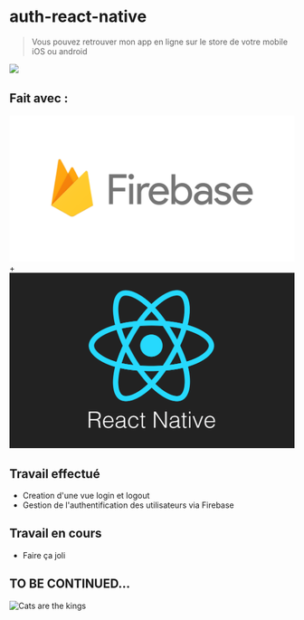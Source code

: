 # auth-react-native

> Vous pouvez retrouver mon app en ligne sur le store de votre mobile iOS ou android

<img src="capture.png">

## Fait avec :
<img src="firebase.png"> + <img src="react-native.png">

## Travail effectué
* Creation d'une vue login et logout
* Gestion de l'authentification des utilisateurs via Firebase

## Travail en cours
* Faire ça joli

## TO BE CONTINUED...
![Cats are the kings](https://media.giphy.com/media/qlPNcYrAXtUti/giphy.gif)
